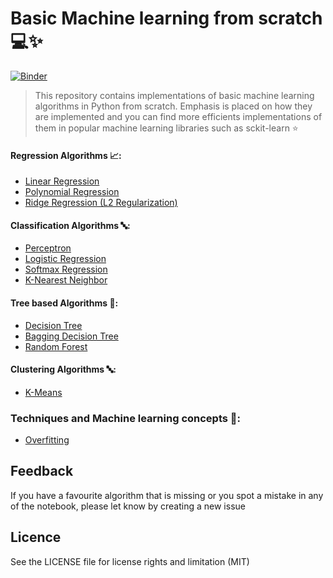 # Basic Machine learning from scratch :computer::sparkles:
[![Binder](https://mybinder.org/badge_logo.svg)](https://mybinder.org/v2/gh/david-adewoyin/machine_learning_from_scatch/HEAD)  
> This repository contains implementations of basic machine learning algorithms in Python from scratch. Emphasis is placed on how they are implemented and you can find more efficients implementations of them in popular machine learning libraries such as sckit-learn :star: 

#### Regression Algorithms :chart_with_upwards_trend::
- [Linear Regression](https://github.com/david-adewoyin/machine_learning_from_scatch/blob/main/linear_regression.ipynb)
- [Polynomial Regression](https://github.com/david-adewoyin/machine_learning_basics/blob/main/polynomial_regression.ipynb)
- [Ridge Regression (L2 Regularization)](https://github.com/david-adewoyin/machine_learning_basics/blob/main/ridge_regression.ipynb)

#### Classification Algorithms :abc::
- [Perceptron](https://github.com/david-adewoyin/machine_learning_from_scatch/blob/main/perceptron.ipynb)
- [Logistic Regression](https://github.com/david-adewoyin/machine_learning_from_scatch/blob/main/logistic_regression.ipynb)
- [Softmax Regression](https://github.com/david-adewoyin/machine_learning_from_scatch/blob/main/softmax_regression.ipynb)
- [K-Nearest Neighbor](https://github.com/david-adewoyin/machine_learning_from_scatch/blob/main/k_nearest_neighbors.ipynb)


#### Tree based Algorithms :evergreen_tree::
- [Decision Tree](https://github.com/david-adewoyin/machine_learning_basics/blob/main/decision_tree.ipynb)
- [Bagging Decision Tree](https://github.com/david-adewoyin/machine_learning_basics/blob/main/bagging_decision_tree.ipynb)   
- [Random Forest](https://github.com/david-adewoyin/machine_learning_basics/blob/main/random_forest.ipynb)   

#### Clustering Algorithms :abc::
- [K-Means](https://github.com/david-adewoyin/machine_learning_basics/blob/main/kmeans_clustering.ipynb)

### Techniques and Machine learning concepts :star2::
- [Overfitting](https://github.com/david-adewoyin/machine_learning_basics/blob/main/overfitting.ipynb)

## Feedback
If you have a favourite algorithm that is missing or you spot a mistake in any of the notebook, please let know by creating a new issue

## Licence 
See the LICENSE file for license rights and limitation (MIT)
